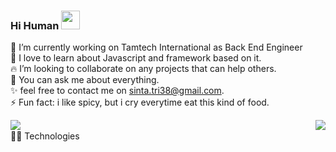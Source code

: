 ### Hi Human <img src="https://raw.githubusercontent.com/MartinHeinz/MartinHeinz/master/wave.gif" width="30px">


 🔭 I’m currently working on Tamtech International as Back End Engineer <br/>
 🌱 I love to learn about Javascript and framework based on it.<br/>
 🔥 I’m looking to collaborate on any projects that can help others.<br/>
 💬 You can ask me about everything.<br/>
 ✨ feel free to contact me on sinta.tri38@gmail.com.<br/>
 ⚡ Fun fact: i like spicy, but i cry everytime eat this kind of food.<br/>

<img align="left" src="https://github-readme-stats.vercel.app/api/top-langs/?username=sinta3&theme=vue" /> <img align="right" src="https://github-readme-stats.vercel.app/api?username=sinta3&show_icons=true&theme=vue)" />


<br/>
👩‍💻 Technologies



